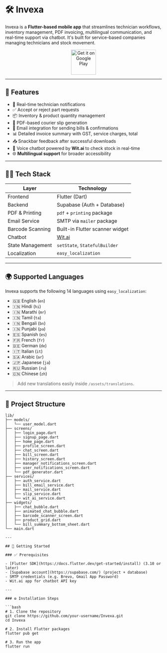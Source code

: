 # 🛠️ Invexa

Invexa is a **Flutter-based mobile app** that streamlines technician workflows, inventory management, PDF invoicing, multilingual communication, and real-time support via chatbot. It's built for service-based companies managing technicians and stock movement.

<p align="center">
  <a href="https://play.google.com/store/apps/details?id=com.yourcompany.Invexa">
    <img src="https://play.google.com/intl/en/badges/static/images/badges/en_badge_web_generic.png" height="80" alt="Get it on Google Play"/>
  </a>
</p>

---

## 📱 Features

- 🔔 Real-time technician notifications
- ✅ Accept or reject part requests
- 📦 Inventory & product quantity management
- 📄 PDF-based courier slip generation
- 📧 Email integration for sending bills & confirmations
- 📊 Detailed invoice summary with GST, service charges, total
- 📥 Snackbar feedback after successful downloads
- 💬 Voice chatbot powered by **Wit.ai** to check stock in real-time
- 🌐 **Multilingual support** for broader accessibility


---

## 🧑‍💻 Tech Stack

| Layer            | Technology                       |
|------------------|-----------------------------------|
| Frontend         | Flutter (Dart)                   |
| Backend          | Supabase (Auth + Database)       |
| PDF & Printing   | `pdf` + `printing` package       |
| Email Service    | SMTP via `mailer` package        |
| Barcode Scanning | Built-in Flutter scanner widget  |
| Chatbot          | [Wit.ai](https://wit.ai)         |
| State Management | `setState`, `StatefulBuilder`    |
| Localization     | `easy_localization`              |

---
## 🌍 Supported Languages

Invexa supports the following 14 languages using `easy_localization`:

- 🇬🇧 English (`en`)
- 🇮🇳 Hindi (`hi`)
- 🇮🇳 Marathi (`mr`)
- 🇮🇳 Tamil (`ta`)
- 🇮🇳 Bengali (`bn`)
- 🇮🇳 Punjabi (`pa`)
- 🇪🇸 Spanish (`es`)
- 🇫🇷 French (`fr`)
- 🇩🇪 German (`de`)
- 🇮🇹 Italian (`it`)
- 🇸🇦 Arabic (`ar`)
- 🇯🇵 Japanese (`ja`)
- 🇷🇺 Russian (`ru`)
- 🇨🇳 Chinese (`zh`)

> Add new translations easily inside `/assets/translations`.
---

## 📁 Project Structure

```plaintext
lib/
├── models/
│   └── user_model.dart
├── screens/
│   ├── login_page.dart
│   ├── signup_page.dart
│   ├── home_page.dart
│   ├── profile_screen.dart
│   ├── chat_screen.dart
│   ├── bill_screen.dart
│   ├── history_screen.dart
│   ├── manager_notifications_screen.dart
│   ├── user_notifications_screen.dart
│   └── pdf_generator.dart
├── services/
│   ├── auth_service.dart
│   ├── bill_email_service.dart
│   ├── mail_service.dart
│   ├── slip_service.dart
│   └── wit_ai_service.dart
├── widgets/
│   ├── chat_bubble.dart
│   ├── animated_chat_bubble.dart
│   ├── barcode_scanner_screen.dart
│   ├── product_grid.dart
│   └── bill_summary_bottom_sheet.dart
└── main.dart

---

## 🚀 Getting Started

### ✅ Prerequisites

- [Flutter SDK](https://docs.flutter.dev/get-started/install) (3.10 or later)
- [Supabase account](https://supabase.com/) (project + database)
- SMTP credentials (e.g. Brevo, Gmail App Password)
- Wit.ai app for chatbot API key

---

### ⚙️ Installation Steps

```bash
# 1. Clone the repository
git clone https://github.com/your-username/Invexa.git
cd Invexa

# 2. Install Flutter packages
flutter pub get

# 3. Run the app
flutter run

